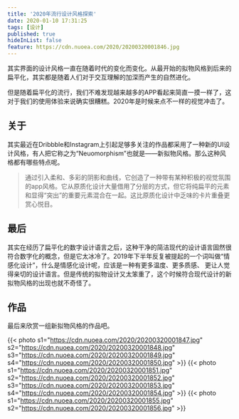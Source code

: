 ```yaml
---
title: '2020年流行设计风格探索'
date: 2020-01-10 17:31:25
tags: [设计]
published: true
hideInList: false
feature: https://cdn.nuoea.com/2020/20200320001846.jpg
---
```

其实界面的设计风格一直在随着时代的变化而变化。从最开始的拟物风格到后来的扁平化，其实都是随着人们对于交互理解的加深而产生的自然进化。

但是随着扁平化的流行，我们不难发现越来越多的APP看起来简直一摸一样了，这对于我们的使用体验来说确实很糟糕。2020年是时候来点不一样的视觉冲击了。


## 关于

其实最近在Dribbble和Instagram上引起足够多关注的作品都采用了一种新的UI设计风格，有人把它称之为“Neuomorphism”也就是——新拟物风格。那么这种风格都有哪些特点呢。

> 通过引入柔和、多彩的阴影和曲线，它创造了一种带有某种积极的视觉氛围的app风格。它从原质化设计大量借用了分层的方式，但它将纯扁平的元素和显得“突出”的重要元素混合在一起。这比原质化设计中乏味的卡片重叠更赏心悦目。

## 最后

其实在经历了扁平化的数字设计语言之后，这种干净的简洁现代的设计语言固然很符合数字化的概念，但是它太冰冷了。2019年下半年反复被提起的一个词叫做“情感化设计”，什么是情感化设计呢，应该是一种有更多温度、更多质感、 更让人觉得亲切的设计语言。但是传统的拟物设计又太笨重了，这个时候符合现代设计的新拟物风格的出现也就不奇怪了。

## 作品

最后来欣赏一组新拟物风格的作品吧。

{{< photo s1="https://cdn.nuoea.com/2020/20200320001847.jpg" s2="https://cdn.nuoea.com/2020/20200320001848.jpg" s3="https://cdn.nuoea.com/2020/20200320001849.jpg" s4="https://cdn.nuoea.com/2020/20200320001850.jpg" >}}
{{< photo s1="https://cdn.nuoea.com/2020/20200320001851.jpg" s2="https://cdn.nuoea.com/2020/20200320001852.jpg" s3="https://cdn.nuoea.com/2020/20200320001853.jpg" s4="https://cdn.nuoea.com/2020/20200320001854.jpg" >}}
{{< photo s1="https://cdn.nuoea.com/2020/20200320001855.jpg" s2="https://cdn.nuoea.com/2020/20200320001856.jpg" >}}

